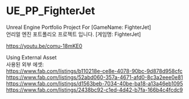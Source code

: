 # UE_PP_FighterJet
Unreal Engine Portfolio Project For [GameName: FighterJet]   
언리얼 엔진 포트폴리오 프로젝트 입니다. [게임명: FighterJet]   

https://youtu.be/comu-18mKE0
   
Using External Asset   
사용된 외부 에셋:   
https://www.fab.com/listings/b110218e-ce8e-4078-90bc-9d878d958cfc   
https://www.fab.com/listings/52abd060-357a-4671-afd0-8c3a2eee0e81   
https://www.fab.com/listings/d1563beb-7034-40be-ba18-a13a46eb1095   
https://www.fab.com/listings/2438bc92-c1ed-4d42-b7fa-166b4c4fcdc9

